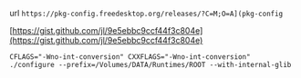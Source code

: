 

url `https://pkg-config.freedesktop.org/releases/?C=M;O=A](pkg-config`

[https://gist.github.com/jl/9e5ebbc9ccf44f3c804e](https://gist.github.com/jl/9e5ebbc9ccf44f3c804e)


```shell
CFLAGS="-Wno-int-conversion" CXXFLAGS="-Wno-int-conversion" ./configure --prefix=/Volumes/DATA/Runtimes/ROOT --with-internal-glib
```